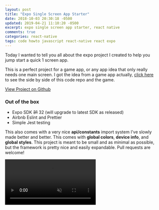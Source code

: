 ```yaml
---
layout: post
title: "Expo Single Screen App Starter"
date: 2018-10-03 20:30:18 -0500
updated: 2019-04-21 11:10:20 -0500
excerpt: expo single screen app starter, react native
comments: true
categories: react-native
tags: code howto javascript react-native react expo
---
```

Today I wanted to tell you all about the expo project I created to help you jump start a quick 1 screen app.

This is a perfect project for a game app, or any app idea that only really needs one main screen. I got the idea from a game app actually, [click here](https://github.com/calebnance/expo-single-screen-starter#demo-and-release-notes) to see the side by side of this code repo and the game.

<a href="https://github.com/calebnance/expo-single-screen-starter" class="btn btn-outline-dark">View Project on Github</a>

### Out of the box

- Expo SDK ~~31~~ 32 (will upgrade to latest SDK as released)
- Airbnb Eslint and Prettier
- Simple Jest testing

This also comes with a very nice **api/constants** import system I've slowly made better and better. This comes with **global colors**, **device info**, and **global styles**. This project is meant to be small and as minimal as possible, but the framework is pretty nice and easily expandable. Pull requests are welcome!

<div class="video-wrapper">
  <video class="video vid-mw" autoplay loop muted playsinline>
    <source src="/assets/videos/expo/single-screen-starter-v0.0.2.mp4" type="video/mp4">
  </video>
</div>
